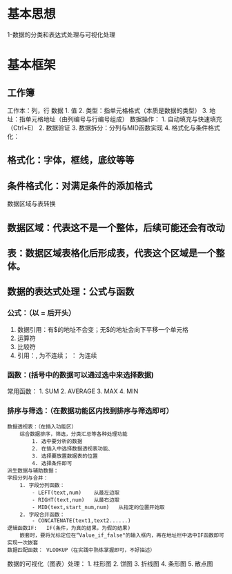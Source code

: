 # 基本思想
1-数据的分类和表达式处理与可视化处理
# 基本框架
## 工作簿
工作本：列，行
		数据
			1. 值
			2. 类型：指单元格格式（本质是数据的类型）
			3. 地址：指单元格地址（由列编号与行编号组成）
		数据操作：
			1. 自动填充与快速填充（Ctrl+E）
			2. 数据验证
			3. 数据拆分：分列与MID函数实现
			4. 格式化与条件格式化：
## 格式化：字体，框线，底纹等等
## 条件格式化：对满足条件的添加格式
数据区域与表转换
## 数据区域：代表这不是一个整体，后续可能还会有改动
## 表：数据区域表格化后形成表，代表这个区域是一个整体。
	
## 数据的表达式处理：公式与函数
### 公式：（以  =   后开头）
1. 数据引用：有\$的地址不会变；无\$的地址会向下平移一个单元格
1. 运算符
3. 比较符
4. 引用：, 为不连续； ： 为连续
### 函数：(括号中的数据可以通过选中来选择数据)
常用函数：
			1. SUM
			2. AVERAGE
			3. MAX
			4. MIN
### 排序与筛选：（在数据功能区内找到排序与筛选即可）
	数据透视表：（在插入功能区）
		综合数据排序，筛选，分类汇总等各种处理功能
			1. 选中要分析的数据
			2. 在插入中选择数据透视表功能、
			3. 选择要放置数据表的位置
			4. 选择条件即可
	派生数据与辅助数据：
	字段分列与合并：
		1. 字段分列函数：
			- LEFT(text,num)    从最左边取
			- RIGHT(text,num)   从最右边取
			- MID(text,start_num,num)   从指定的位置开始取
		2. 字段合并函数：
			- CONCATENATE(text1,text2......)
	逻辑函数IF:   IF(条件，为真的结果，为假的结果)
		嵌套时，要将光标定位在“Value_if_false"的输入框内，再在地址栏中选中IF函数即可实现一次嵌套
	数据匹配函数： VLOOKUP（在实践中熟练掌握即可，不好描述）  
数据的可视化（图表）处理：
	1. 柱形图
	2. 饼图
	3. 折线图
	4. 条形图
	5. 散点图
